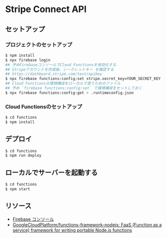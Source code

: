 # Stripe Connect API

## セットアップ

### プロジェクトのセットアップ

```sh
$ npm install
$ npx firebase login
## 予めFirebaseコンソールでCloud Functionsを有効化する
## Stripeアカウントを作成後、シークレットキー を確認する
## https://dashboard.stripe.com/test/apikey
$ npx firebase functions:config:set stripe.secret_key=YOUR_SECRET_KEY
## Cloud Functionsの環境構成をローカルで使うためのファイル
## 予め `firebase functions:config:set` で環境構成をセットしておく
$ npx firebase functions:config:get > .runtimeconfig.json
```

### Cloud Functionsのセットアップ

```sh
$ cd functions
$ npm install
```

## デプロイ

```sh
$ cd functions
$ npm run deploy
```

## ローカルでサーバーを起動する

```sh
$ cd functions
$ npm start
```

## リソース

- [Firebase コンソール](https://console.firebase.google.com/)
- [GoogleCloudPlatform/functions-framework-nodejs: FaaS (Function as a service) framework for writing portable Node.js functions](https://github.com/GoogleCloudPlatform/functions-framework-nodejs)

